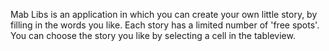 Mab Libs is an application in which you can create your own little story, by filling in the words you like. Each story has a limited number of 'free spots'. You can choose the story you like by selecting a cell in the tableview. 